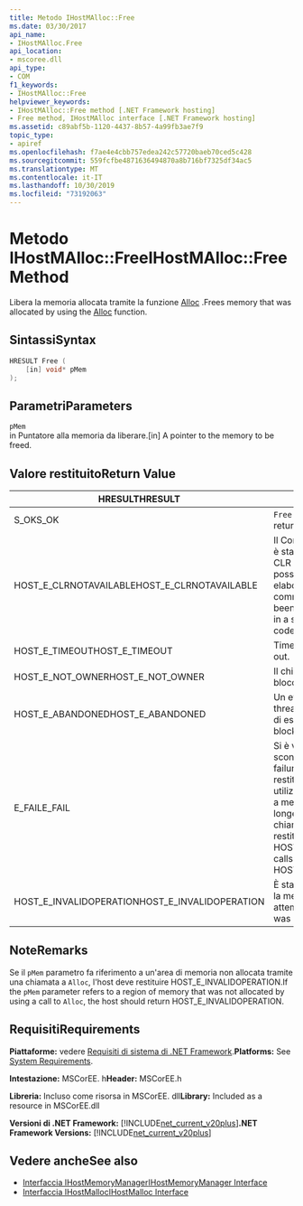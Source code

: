 ```yaml
---
title: Metodo IHostMAlloc::Free
ms.date: 03/30/2017
api_name:
- IHostMAlloc.Free
api_location:
- mscoree.dll
api_type:
- COM
f1_keywords:
- IHostMAlloc::Free
helpviewer_keywords:
- IHostMAlloc::Free method [.NET Framework hosting]
- Free method, IHostMAlloc interface [.NET Framework hosting]
ms.assetid: c89abf5b-1120-4437-8b57-4a99fb3ae7f9
topic_type:
- apiref
ms.openlocfilehash: f7ae4e4cbb757edea242c57720baeb70ced5c428
ms.sourcegitcommit: 559fcfbe4871636494870a8b716bf7325df34ac5
ms.translationtype: MT
ms.contentlocale: it-IT
ms.lasthandoff: 10/30/2019
ms.locfileid: "73192063"
---
```

# <a name="ihostmallocfree-method"></a><span data-ttu-id="cf1f6-102">Metodo IHostMAlloc::Free</span><span class="sxs-lookup"><span data-stu-id="cf1f6-102">IHostMAlloc::Free Method</span></span>
<span data-ttu-id="cf1f6-103">Libera la memoria allocata tramite la funzione [Alloc](../../../../docs/framework/unmanaged-api/hosting/ihostmalloc-alloc-method.md) .</span><span class="sxs-lookup"><span data-stu-id="cf1f6-103">Frees memory that was allocated by using the [Alloc](../../../../docs/framework/unmanaged-api/hosting/ihostmalloc-alloc-method.md) function.</span></span>  
  
## <a name="syntax"></a><span data-ttu-id="cf1f6-104">Sintassi</span><span class="sxs-lookup"><span data-stu-id="cf1f6-104">Syntax</span></span>  
  
```cpp  
HRESULT Free (  
    [in] void* pMem  
);  
```  
  
## <a name="parameters"></a><span data-ttu-id="cf1f6-105">Parametri</span><span class="sxs-lookup"><span data-stu-id="cf1f6-105">Parameters</span></span>  
 `pMem`  
 <span data-ttu-id="cf1f6-106">in Puntatore alla memoria da liberare.</span><span class="sxs-lookup"><span data-stu-id="cf1f6-106">[in] A pointer to the memory to be freed.</span></span>  
  
## <a name="return-value"></a><span data-ttu-id="cf1f6-107">Valore restituito</span><span class="sxs-lookup"><span data-stu-id="cf1f6-107">Return Value</span></span>  
  
|<span data-ttu-id="cf1f6-108">HRESULT</span><span class="sxs-lookup"><span data-stu-id="cf1f6-108">HRESULT</span></span>|<span data-ttu-id="cf1f6-109">Descrizione</span><span class="sxs-lookup"><span data-stu-id="cf1f6-109">Description</span></span>|  
|-------------|-----------------|  
|<span data-ttu-id="cf1f6-110">S_OK</span><span class="sxs-lookup"><span data-stu-id="cf1f6-110">S_OK</span></span>|<span data-ttu-id="cf1f6-111">`Free` ha restituito un esito positivo.</span><span class="sxs-lookup"><span data-stu-id="cf1f6-111">`Free` returned successfully.</span></span>|  
|<span data-ttu-id="cf1f6-112">HOST_E_CLRNOTAVAILABLE</span><span class="sxs-lookup"><span data-stu-id="cf1f6-112">HOST_E_CLRNOTAVAILABLE</span></span>|<span data-ttu-id="cf1f6-113">Il Common Language Runtime (CLR) non è stato caricato in un processo oppure CLR si trova in uno stato in cui non è possibile eseguire codice gestito o elaborare la chiamata correttamente.</span><span class="sxs-lookup"><span data-stu-id="cf1f6-113">The common language runtime (CLR) has not been loaded into a process, or the CLR is in a state in which it cannot run managed code or process the call successfully.</span></span>|  
|<span data-ttu-id="cf1f6-114">HOST_E_TIMEOUT</span><span class="sxs-lookup"><span data-stu-id="cf1f6-114">HOST_E_TIMEOUT</span></span>|<span data-ttu-id="cf1f6-115">Timeout della chiamata.</span><span class="sxs-lookup"><span data-stu-id="cf1f6-115">The call timed out.</span></span>|  
|<span data-ttu-id="cf1f6-116">HOST_E_NOT_OWNER</span><span class="sxs-lookup"><span data-stu-id="cf1f6-116">HOST_E_NOT_OWNER</span></span>|<span data-ttu-id="cf1f6-117">Il chiamante non è il proprietario del blocco.</span><span class="sxs-lookup"><span data-stu-id="cf1f6-117">The caller does not own the lock.</span></span>|  
|<span data-ttu-id="cf1f6-118">HOST_E_ABANDONED</span><span class="sxs-lookup"><span data-stu-id="cf1f6-118">HOST_E_ABANDONED</span></span>|<span data-ttu-id="cf1f6-119">Un evento è stato annullato mentre un thread bloccato o Fiber era in attesa su di esso.</span><span class="sxs-lookup"><span data-stu-id="cf1f6-119">An event was canceled while a blocked thread or fiber was waiting on it.</span></span>|  
|<span data-ttu-id="cf1f6-120">E_FAIL</span><span class="sxs-lookup"><span data-stu-id="cf1f6-120">E_FAIL</span></span>|<span data-ttu-id="cf1f6-121">Si è verificato un errore irreversibile sconosciuto.</span><span class="sxs-lookup"><span data-stu-id="cf1f6-121">An unknown catastrophic failure occurred.</span></span> <span data-ttu-id="cf1f6-122">Quando un metodo restituisce E_FAIL, CLR non è più utilizzabile all'interno del processo.</span><span class="sxs-lookup"><span data-stu-id="cf1f6-122">When a method returns E_FAIL, the CLR is no longer usable within the process.</span></span> <span data-ttu-id="cf1f6-123">Le chiamate successive ai metodi di hosting restituiscono HOST_E_CLRNOTAVAILABLE.</span><span class="sxs-lookup"><span data-stu-id="cf1f6-123">Subsequent calls to hosting methods return HOST_E_CLRNOTAVAILABLE.</span></span>|  
|<span data-ttu-id="cf1f6-124">HOST_E_INVALIDOPERATION</span><span class="sxs-lookup"><span data-stu-id="cf1f6-124">HOST_E_INVALIDOPERATION</span></span>|<span data-ttu-id="cf1f6-125">È stato effettuato un tentativo di liberare la memoria non allocata tramite l'host.</span><span class="sxs-lookup"><span data-stu-id="cf1f6-125">An attempt was made to free memory that was not allocated through the host.</span></span>|  
  
## <a name="remarks"></a><span data-ttu-id="cf1f6-126">Note</span><span class="sxs-lookup"><span data-stu-id="cf1f6-126">Remarks</span></span>  
 <span data-ttu-id="cf1f6-127">Se il `pMem` parametro fa riferimento a un'area di memoria non allocata tramite una chiamata a `Alloc`, l'host deve restituire HOST_E_INVALIDOPERATION.</span><span class="sxs-lookup"><span data-stu-id="cf1f6-127">If the `pMem` parameter refers to a region of memory that was not allocated by using a call to `Alloc`, the host should return HOST_E_INVALIDOPERATION.</span></span>  
  
## <a name="requirements"></a><span data-ttu-id="cf1f6-128">Requisiti</span><span class="sxs-lookup"><span data-stu-id="cf1f6-128">Requirements</span></span>  
 <span data-ttu-id="cf1f6-129">**Piattaforme:** vedere [Requisiti di sistema di .NET Framework](../../../../docs/framework/get-started/system-requirements.md).</span><span class="sxs-lookup"><span data-stu-id="cf1f6-129">**Platforms:** See [System Requirements](../../../../docs/framework/get-started/system-requirements.md).</span></span>  
  
 <span data-ttu-id="cf1f6-130">**Intestazione:** MSCorEE. h</span><span class="sxs-lookup"><span data-stu-id="cf1f6-130">**Header:** MSCorEE.h</span></span>  
  
 <span data-ttu-id="cf1f6-131">**Libreria:** Incluso come risorsa in MSCorEE. dll</span><span class="sxs-lookup"><span data-stu-id="cf1f6-131">**Library:** Included as a resource in MSCorEE.dll</span></span>  
  
 <span data-ttu-id="cf1f6-132">**Versioni di .NET Framework:** [!INCLUDE[net_current_v20plus](../../../../includes/net-current-v20plus-md.md)]</span><span class="sxs-lookup"><span data-stu-id="cf1f6-132">**.NET Framework Versions:** [!INCLUDE[net_current_v20plus](../../../../includes/net-current-v20plus-md.md)]</span></span>  
  
## <a name="see-also"></a><span data-ttu-id="cf1f6-133">Vedere anche</span><span class="sxs-lookup"><span data-stu-id="cf1f6-133">See also</span></span>

- [<span data-ttu-id="cf1f6-134">Interfaccia IHostMemoryManager</span><span class="sxs-lookup"><span data-stu-id="cf1f6-134">IHostMemoryManager Interface</span></span>](../../../../docs/framework/unmanaged-api/hosting/ihostmemorymanager-interface.md)
- [<span data-ttu-id="cf1f6-135">Interfaccia IHostMalloc</span><span class="sxs-lookup"><span data-stu-id="cf1f6-135">IHostMalloc Interface</span></span>](../../../../docs/framework/unmanaged-api/hosting/ihostmalloc-interface.md)

